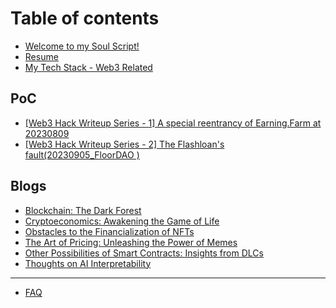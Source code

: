 # Table of contents

* [Welcome to my Soul Script!](README.md)
* [Resume](resume.md)
* [My Tech Stack - Web3 Related](my-tech-stack-web3-related.md)

## PoC

* [\[Web3 Hack Writeup Series - 1\] A special reentrancy of Earning.Farm at 20230809](poc/web3-hack-writeup-series-1-a-special-reentrancy-of-earning.farm-at-20230809.md)
* [\[Web3 Hack Writeup Series - 2\] The Flashloan's fault(20230905\_FloorDAO )](poc/web3-hack-writeup-series-2-the-flashloans-fault-20230905\_floordao.md)

## Blogs

* [Blockchain: The Dark Forest](blogs/blockchain-the-dark-forest.md)
* [Cryptoeconomics: Awakening the Game of Life](blogs/cryptoeconomics-awakening-the-game-of-life.md)
* [Obstacles to the Financialization of NFTs](blogs/obstacles-to-the-financialization-of-nfts.md)
* [The Art of Pricing: Unleashing the Power of Memes](blogs/the-art-of-pricing-unleashing-the-power-of-memes.md)
* [Other Possibilities of Smart Contracts: Insights from DLCs](blogs/other-possibilities-of-smart-contracts-insights-from-dlcs.md)
* [Thoughts on AI Interpretability](blogs/thoughts-on-ai-interpretability.md)

***

* [FAQ](faq.md)
